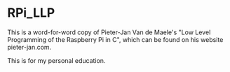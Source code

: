 # RPi_LLP

This is a word-for-word copy of Pieter-Jan Van de Maele's "Low Level Programming of the Raspberry Pi in C", which can be found on his website pieter-jan.com.

This is for my personal education.
